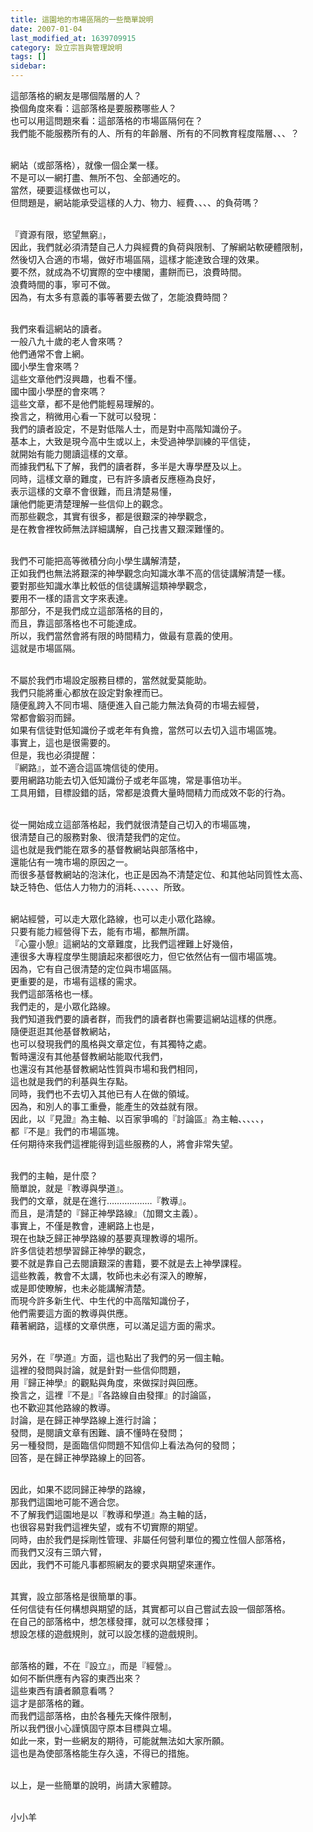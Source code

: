 ```yaml
---
title: 這園地的市場區隔的一些簡單說明
date: 2007-01-04
last_modified_at: 1639709915
category: 設立宗旨與管理說明
tags: []
sidebar: 
---
```


<p>這部落格的網友是哪個階層的人？<br/>
換個角度來看：這部落格是要服務哪些人？<br/>
也可以用這問題來看：這部落格的市場區隔何在？ <br/>
我們能不能服務所有的人、所有的年齡層、所有的不同教育程度階層、、、？</p>
<p><br/>
網站（或部落格），就像一個企業一樣。<br/>
不是可以一網打盡、無所不包、全部通吃的。<br/>
當然，硬要這樣做也可以，<br/>
但問題是，網站能承受這樣的人力、物力、經費、、、、的負荷嗎？</p>
<p><br/>
『資源有限，慾望無窮』，<br/>
因此，我們就必須清楚自己人力與經費的負荷與限制、了解網站軟硬體限制，<br/>
然後切入合適的市場，做好市場區隔，這樣才能達致合理的效果。<br/>
要不然，就成為不切實際的空中樓閣，畫餅而已，浪費時間。<br/>
浪費時間的事，寧可不做。<br/>
因為，有太多有意義的事等著要去做了，怎能浪費時間？</p>
<p><br/>
我們來看這網站的讀者。<br/>
一般八九十歲的老人會來嗎？<br/>
他們通常不會上網。<br/>
國小學生會來嗎？<br/>
這些文章他們沒興趣，也看不懂。<br/>
國中國小學歷的會來嗎？<br/>
這些文章，都不是他們能輕易理解的。<br/>
換言之，稍微用心看一下就可以發現：<br/>
我們的讀者設定，不是對低階人士，而是對中高階知識份子。<br/>
基本上，大致是現今高中生或以上，未受過神學訓練的平信徒，<br/>
就開始有能力閱讀這樣的文章。<br/>
而據我們私下了解，我們的讀者群，多半是大專學歷及以上。<br/>
同時，這樣文章的難度，已有許多讀者反應極為良好，<br/>
表示這樣的文章不會很難，而且清楚易懂，<br/>
讓他們能更清楚理解一些信仰上的觀念。<br/>
而那些觀念，其實有很多，都是很艱深的神學觀念，<br/>
是在教會裡牧師無法詳細講解，自己找書又艱深難懂的。</p>
<p><br/>
我們不可能把高等微積分向小學生講解清楚，<br/>
正如我們也無法將艱深的神學觀念向知識水準不高的信徒講解清楚一樣。<br/>
要對那些知識水準比較低的信徒講解這類神學觀念，<br/>
要用不一樣的語言文字來表達。<br/>
那部分，不是我們成立這部落格的目的，<br/>
而且，靠這部落格也不可能達成。<br/>
所以，我們當然會將有限的時間精力，做最有意義的使用。<br/>
這就是市場區隔。</p>
<p><br/>
不屬於我們市場設定服務目標的，當然就愛莫能助。<br/>
我們只能將重心都放在設定對象裡而已。<br/>
隨便亂跨入不同市場、隨便進入自己能力無法負荷的市場去經營，<br/>
常都會鍛羽而歸。<br/>
如果有信徒對低知識份子或老年有負擔，當然可以去切入這市場區塊。<br/>
事實上，這也是很需要的。<br/>
但是，我也必須提醒：<br/>
『網路』，並不適合這區塊信徒的使用。<br/>
要用網路功能去切入低知識份子或老年區塊，常是事倍功半。<br/>
工具用錯，目標設錯的話，常都是浪費大量時間精力而成效不彰的行為。</p>
<p><br/>
從一開始成立這部落格起，我們就很清楚自己切入的市場區塊，<br/>
很清楚自己的服務對象、很清楚我們的定位。<br/>
這也就是我們能在眾多的基督教網站與部落格中，<br/>
還能佔有一塊市場的原因之一。<br/>
而很多基督教網站的泡沫化，也正是因為不清楚定位、和其他站同質性太高、<br/>
缺乏特色、低估人力物力的消耗、、、、、、所致。</p>
<p><br/>
網站經營，可以走大眾化路線，也可以走小眾化路線。<br/>
只要有能力經營得下去，能有市場，都無所謂。<br/>
『心靈小憩』這網站的文章難度，比我們這裡難上好幾倍，<br/>
連很多大專程度學生閱讀起來都很吃力，但它依然佔有一個市場區塊。<br/>
因為，它有自己很清楚的定位與市場區隔。<br/>
更重要的是，市場有這樣的需求。<br/>
我們這部落格也一樣。<br/>
我們走的，是小眾化路線。<br/>
我們知道我們要的讀者群，而我們的讀者群也需要這網站這樣的供應。<br/>
隨便逛逛其他基督教網站，<br/>
也可以發現我們的風格與文章定位，有其獨特之處。<br/>
暫時還沒有其他基督教網站能取代我們，<br/>
也還沒有其他基督教網站性質與市場和我們相同，<br/>
這也就是我們的利基與生存點。<br/>
同時，我們也不去切入其他已有人在做的領域。<br/>
因為，和別人的事工重疊，能產生的效益就有限。<br/>
因此，以『見證』為主軸、以百家爭鳴的『討論區』為主軸、、、、、，<br/>
都『不是』我們的市場區塊。<br/>
任何期待來我們這裡能得到這些服務的人，將會非常失望。</p>
<p><br/>
我們的主軸，是什麼？<br/>
簡單說，就是『教導與學道』。<br/>
我們的文章，就是在進行………………『教導』。<br/>
而且，是清楚的『歸正神學路線』（加爾文主義）。<br/>
事實上，不僅是教會，連網路上也是，<br/>
現在也缺乏歸正神學路線的基要真理教導的場所。<br/>
許多信徒若想學習歸正神學的觀念，<br/>
要不就是靠自己去閱讀艱深的書籍，要不就是去上神學課程。<br/>
這些教義，教會不太講，牧師也未必有深入的瞭解，<br/>
或是即使瞭解，也未必能講解清楚。<br/>
而現今許多新生代、中生代的中高階知識份子，<br/>
他們需要這方面的教導與供應。<br/>
藉著網路，這樣的文章供應，可以滿足這方面的需求。</p>
<p><br/>
另外，在『學道』方面，這也點出了我們的另一個主軸。<br/>
這裡的發問與討論，就是針對一些信仰問題，<br/>
用『歸正神學』的觀點與角度，來做探討與回應。<br/>
換言之，這裡『不是』『各路線自由發揮』的討論區，<br/>
也不歡迎其他路線的教導。<br/>
討論，是在歸正神學路線上進行討論；<br/>
發問，是閱讀文章有困難、讀不懂時在發問；<br/>
另一種發問，是面臨信仰問題不知信仰上看法為何的發問；<br/>
回答，是在歸正神學路線上的回答。</p>
<p><br/>
因此，如果不認同歸正神學的路線，<br/>
那我們這園地可能不適合您。<br/>
不了解我們這園地是以『教導和學道』為主軸的話，<br/>
也很容易對我們這裡失望，或有不切實際的期望。<br/>
同時，由於我們是採剛性管理、非屬任何營利單位的獨立性個人部落格，<br/>
而我們又沒有三頭六臂，<br/>
因此，我們不可能凡事都照網友的要求與期望來運作。</p>
<p><br/>
其實，設立部落格是很簡單的事。<br/>
任何信徒有任何構想與期望的話，其實都可以自己嘗試去設一個部落格。<br/>
在自己的部落格中，想怎樣發揮，就可以怎樣發揮；<br/>
想設怎樣的遊戲規則，就可以設怎樣的遊戲規則。</p>
<p><br/>
部落格的難，不在『設立』，而是『經營』。<br/>
如何不斷供應有內容的東西出來？<br/>
這些東西有讀者願意看嗎？<br/>
這才是部落格的難。<br/>
而我們這部落格，由於各種先天條件限制，<br/>
所以我們很小心謹慎固守原本目標與立場。<br/>
如此一來，對一些網友的期待，可能就無法如大家所願。<br/>
這也是為使部落格能生存久遠，不得已的措施。</p>
<p><br/>
以上，是一些簡單的說明，尚請大家體諒。</p>
<p><br/>
小小羊</p>
